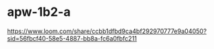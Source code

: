 # apw-1b2-a

https://www.loom.com/share/ccbb1dfbd9ca4bf292970777e9a04050?sid=56fbcf40-58e5-4887-bb8a-fc6a0fbfc211
